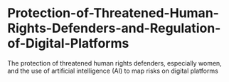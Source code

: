 # Protection-of-Threatened-Human-Rights-Defenders-and-Regulation-of-Digital-Platforms
The protection of threatened human rights defenders, especially women, and the use of artificial intelligence (AI) to map risks on digital platforms
